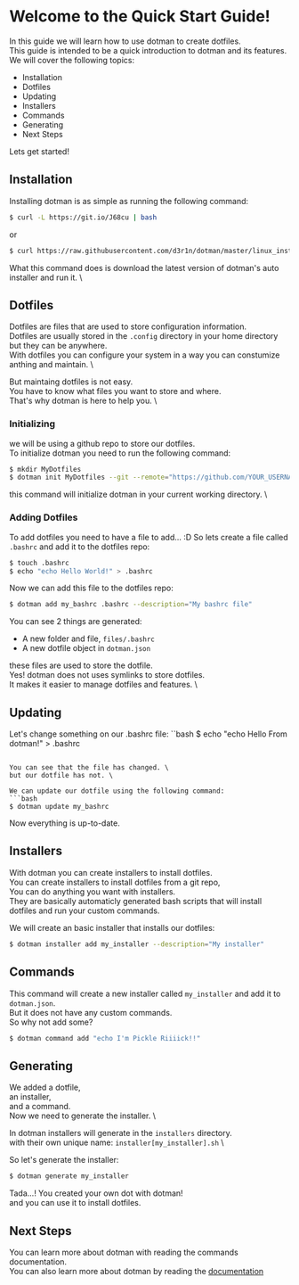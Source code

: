 # Welcome to the Quick Start Guide!

In this guide we will learn how to use dotman to create dotfiles. \
This guide is intended to be a quick introduction to dotman and its features. \
We will cover the following topics:
- Installation
- Dotfiles
- Updating
- Installers
- Commands
- Generating
- Next Steps

Lets get started!

## Installation
Installing dotman is as simple as running the following command:

```bash
$ curl -L https://git.io/J68cu | bash
```
or
```bash
$ curl https://raw.githubusercontent.com/d3r1n/dotman/master/linux_installer.sh | bash
```

What this command does is download the latest version of dotman's auto installer and run it. \

## Dotfiles
Dotfiles are files that are used to store configuration information. \
Dotfiles are usually stored in the `.config` directory in your home directory but they can be anywhere. \
With dotfiles you can configure your system in a way you can constumize anthing and maintain. \

But maintaing dotfiles is not easy. \
You have to know what files you want to store and where. \
That's why dotman is here to help you. \

### Initializing
we will be using a github repo to store our dotfiles. \
To initialize dotman you need to run the following command:

```bash
$ mkdir MyDotfiles
$ dotman init MyDotfiles --git --remote="https://github.com/YOUR_USERNAME/YOUR_REPO" --branch="master"
```

this command will initialize dotman in your current working directory. \

### Adding Dotfiles
To add dotfiles you need to have a file to add... :D
So lets create a file called `.bashrc` and add it to the dotfiles repo:

```bash
$ touch .bashrc
$ echo "echo Hello World!" > .bashrc
```

Now we can add this file to the dotfiles repo:

```bash
$ dotman add my_bashrc .bashrc --description="My bashrc file"
```

You can see 2 things are generated:
- A new folder and file, `files/.bashrc`
- A new dotfile object in `dotman.json`

these files are used to store the dotfile. \
Yes! dotman does not uses symlinks to store dotfiles. \
It makes it easier to manage dotfiles and features. \

## Updating
Let's change something on our .bashrc file:
``bash
$ echo "echo Hello From dotman!" > .bashrc
```

You can see that the file has changed. \
but our dotfile has not. \

We can update our dotfile using the following command:
```bash
$ dotman update my_bashrc
```

Now everything is up-to-date.

## Installers
With dotman you can create installers to install dotfiles. \
You can create installers to install dotfiles from a git repo, \
You can do anything you want with installers. \
They are basically automaticly generated bash scripts that will install dotfiles and run your custom commands.

We will create an basic installer that installs our dotfiles:

```bash
$ dotman installer add my_installer --description="My installer"
```

## Commands

This command will create a new installer called `my_installer` and add it to `dotman.json`. \
But it does not have any custom commands. \
So why not add some?

```bash
$ dotman command add "echo I'm Pickle Riiiick!!"
```

## Generating

We added a dotfile, \
an installer, \
and a command. \
Now we need to generate the installer. \

In dotman installers will generate in the `installers` directory. \
with their own unique name: `installer[my_installer].sh` \

So let's generate the installer:
```bash
$ dotman generate my_installer
```

Tada...! You created your own dot with dotman! \
and you can use it to install dotfiles.

## Next Steps
You can learn more about dotman with reading the commands documentation. \
You can also learn more about dotman by reading the [documentation](commands)

